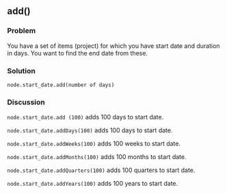 ## add()
### Problem

You have a set of items (project) for which you have start date and duration in days. You want to find the end date from these.


### Solution
```
node.start_date.add(number of days)
```

### Discussion
`node.start_date.add (100)` adds 100 days to start date.

`node.start_date.addDays(100)` adds 100 days to start date.

`node.start_date.addWeeks(100)` adds 100 weeks to start date.

`node.start_date.addMonths(100)` adds 100 months to start date.

`node.start_date.addQuarters(100)` adds 100 quarters to start date.

`node.start_date.addYears(100)` adds 100 years to start date.
 
